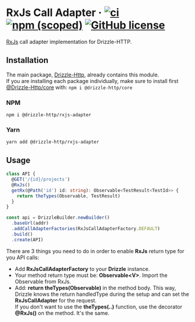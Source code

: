 # RxJs Call Adapter &middot; [![ci](https://github.com/vitorsalgado/drizzle-http/workflows/ci/badge.svg)](https://github.com/vitorsalgado/drizzle-http/actions) [![npm (scoped)](https://img.shields.io/npm/v/@drizzle-http/rxjs-adapter)](https://www.npmjs.com/package/@drizzle-http/rxjs-adapter) [![GitHub license](https://img.shields.io/badge/license-MIT-blue.svg)](https://github.com/vitorsalgado/drizzle-http/blob/main/LICENSE)

[RxJs](https://rxjs-dev.firebaseapp.com/) call adapter implementation for Drizzle-HTTP.

## Installation

The main package, [Drizzle-Http](https://www.npmjs.com/package/drizzle-http), already contains this module.  
If you are installing each package individually, make sure to install
first [@Drizzle-Http/core](https://www.npmjs.com/package/@drizzle-http/core) with: `npm i @drizzle-http/core`

### NPM

```
npm i @drizzle-http/rxjs-adapter
```

### Yarn

```
yarn add @drizzle-http/rxjs-adapter
```

## Usage

```typescript
class API {
  @GET('/{id}/projects')
  @RxJs()
  getRx(@Path('id') id: string): Observable<TestResult<TestId>> {
    return theTypes(Observable, TestResult)
  }
}

const api = DrizzleBuilder.newBuilder()
  .baseUrl(addr)
  .addCallAdapterFactories(RxJsCallAdapterFactory.DEFAULT)
  .build()
  .create(API)
```

There are 3 things you need to do in order to enable **RxJs** return type for you API calls:

- Add **RxJsCallAdapterFactory** to your **Drizzle** instance.
- Your method return type must be: **Observable\<V\>**. Import the Observable from RxJs.
- Add: **return theTypes(Observable)** in the method body. This way, Drizzle knows the return handledType during the
  setup and can set the **RxJsCallAdapter** for the request.  
  If you don't want to use the **theTypes(..)** function, use the decorator **@RxJs()** on the method. It's the same.
